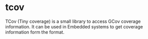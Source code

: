 # tcov
TCov (Tiny coverage) is a small library to access GCov coverage information. It can be used in Embedded systems to get coverage information form the format.
